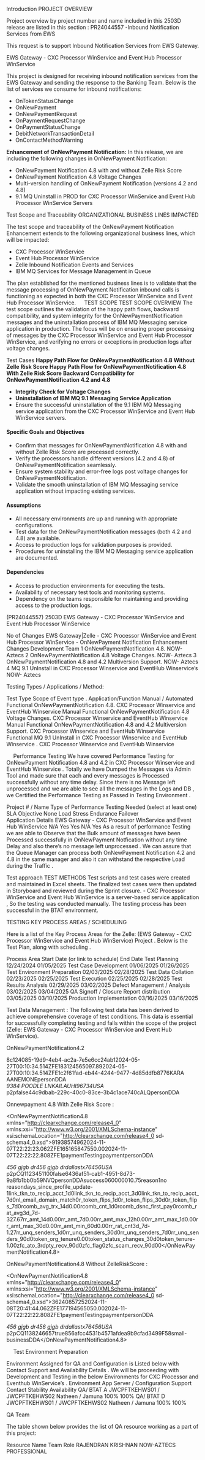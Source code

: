 Introduction
PROJECT OVERVIEW

Project overview by project number and name included in this 2503D release are listed in this section : 
PR24044557 -Inbound Notification Services from EWS

This request is to support Inbound Notification Services from EWS Gateway.

EWS Gateway - CXC Processor WinService and Event Hub Processor WinService

This project is designed for receiving inbound notification services from the EWS Gateway and sending the response to the Banking Team. Below is the list of services we consume for inbound notifications:
- OnTokenStatusChange
- OnNewPayment
- OnNewPaymentRequest
- OnPaymentRequestChange
- OnPaymentStatusChange
- DebitNetworkTransactionDetail
- OnContactMethodWarning

**Enhancement of OnNewPayment Notification:**
In this release, we are including the following changes in OnNewPayment Notification:
- OnNewPayment Notification 4.8 with and without Zelle Risk Score
- OnNewPayment Notification 4.8 Voltage Changes
- Multi-version handling of OnNewPayment Notification (versions 4.2 and 4.8)
- 9.1 MQ Uninstall in PROD for CXC Processor WinService and Event Hub Processor WinService Servers




Test Scope and Traceability
ORGANIZATIONAL BUSINESS LINES IMPACTED

The test scope and traceability of the OnNewPayment Notification Enhancement extends to the following organizational business lines, which will be impacted:

- CXC Processor WinService
- Event Hub Processor WinService
- Zelle Inbound Notification Events and Services
- IBM MQ Services for Message Management in Queue

The plan established for the mentioned business lines is to validate that the message processing of OnNewPayment Notification inbound calls is functioning as expected in both the CXC Processor WinService and Event Hub Processor WinService.
 
TEST SCOPE 
TEST SCOPE
OVERVIEW
The test scope outlines the validation of the happy path flows, backward compatibility, and system integrity for the OnNewPaymentNotification messages and the uninstallation process of IBM MQ Messaging service application in production. The focus will be on ensuring proper processing of messages by the CXC Processor WinService and Event Hub Processor WinService, and verifying no errors or exceptions in production logs after voltage changes.

Test Cases
**Happy Path Flow for OnNewPaymentNotification 4.8 Without Zelle Risk Score**
**Happy Path Flow for OnNewPaymentNotification 4.8 With Zelle Risk Score**
**Backward Compatibility for OnNewPaymentNotification 4.2 and 4.8**


-	**Integrity Check for Voltage Changes**
-	**Uninstallation of IBM MQ 9.1  Messaging Service Application**
   - Ensure the successful uninstallation of the 9.1 IBM MQ Messaging service application from the CXC Processor WinService and Event Hub WinService servers.

#### Specific Goals and Objectives
- Confirm that messages for OnNewPaymentNotification 4.8 with and without Zelle Risk Score are processed correctly.
- Verify the processors handle different versions (4.2 and 4.8) of OnNewPaymentNotification seamlessly.
- Ensure system stability and error-free logs post voltage changes for OnNewPaymentNotification.
- Validate the smooth uninstallation of IBM MQ Messaging service application without impacting existing services.

#### Assumptions
- All necessary environments are up and running with appropriate configurations.
- Test data for the OnNewPaymentNotification messages (both 4.2 and 4.8) are available.
- Access to production logs for validation purposes is provided.
- Procedures for uninstalling the IBM MQ Messaging service application are documented.

#### Dependencies
- Access to production environments for executing the tests.
- Availability of necessary test tools and monitoring systems.
- Dependency on the teams responsible for maintaining and providing access to the production logs.





(PR24044557) 2503D
EWS Gateway -  CXC Processor WinService  and Event Hub Processor WinService


No of Changes	    EWS Gateway|Zelle    -  CXC Processor WinService  and Event Hub Processor WinService - OnNewPayment Notification Enhancement Changes	Development Team
1	OnNewPaymentNotification 4.8.	NOW- Aztecs
2	OnNewPaymentNotification 4.8 Voltage Changes.	NOW- Aztecs
3	OnNewPaymentNotification 4.8 and 4.2 Multiversion Support.	NOW- Aztecs
4	MQ 9.1 UnInstall in CXC Processor Winservice and EventHub Winservice’s	NOW- Aztecs


Testing Types / Applications / Method: 


Test Type	Scope of Event type .	Application/Function	Manual / Automated
Functional	OnNewPaymentNotification 4.8.	CXC Processor Winservice and EventHub Winservice	Manual 
Functional	OnNewPaymentNotification 4.8 Voltage Changes.	CXC Processor Winservice  and EventHub Winservice	Manual 
Functional	OnNewPaymentNotification 4.8 and 4.2 Multiversion Support.	CXC Processor Winservice and EventHub Winservice	
Functional	MQ 9.1 UnInstall in CXC Processor Winservice and EventHub Winservice .	CXC Processor Winservice and EventHub Winservice	

 
Performance Testing
We have covered Performance Testing for OnNewPayment Notification 4.8 and 4.2 in CXC Processor Winservice and EventHub Winservice . Totally we have Dumped the Messages via Admin Tool and made sure that each and every messages is Processed successfully without any time delay. Since there is no Message left unprocessed and we are able to see all the messages in the Logs and DB , we Certified the Performance Testing as Passed in Testing Environment . 

Project # / Name	Type of Performance Testing Needed
(select at least one)	SLA	Objective
	None	Load	Stress	Endurance	Failover		
Application Details 	<X or blank>	<X or blank>	<X or blank>	<X or blank>	<X or blank>	<Business Defined Response Times and Throughput>	<Objective and benefits of performance testing>
EWS Gateway -  CXC Processor WinService  and Event Hub   WinService	N/A	Yes	Yes	N/A	Yes	As a result of performance Testing we are able to Observe that the Bulk amount of messages have been Processed successfully in OnNewPayment Notfication without any time Delay and also there’s no message left unprocessed .	We can assure that the Queue Manager can process both OnNewPayment Notification 4.2 and 4.8 in the same manager and also it can withstand the respective Load during the Traffic .


Test approach
TEST METHODS
Test scripts and test cases were created and maintained in Excel sheets. The finalized test cases were then updated in Storyboard and reviewed during the Sprint closure. -  CXC Processor WinService  and Event Hub   WinService  is a server-based service application , So the testing was conducted manually. The testing process has been successful in the BTAT environment.








TESTING KEY PROCESS AREAS / SCHEDULING

Here is a list of the Key Process Areas for the Zelle: (EWS Gateway - CXC Processor WinService and Event Hub WinService)  Project .
Below is the Test Plan, along with scheduling .


Process Area	Start Date (or link to schedule)	End Date
Test Planning	12/24/2024	01/05/2025
Test Case Development	01/06/2025	01/26/2025
Test Environment Preparation	02/03/2025	02/28/2025
Test Data Collation	02/23/2025	02/25/2025
Test Execution	02/25/2025	02/28/2025
Test Results Analysis	02/29/2025	03/02/2025
Defect Management / Analysis	03/02/2025	03/04/2025
QA Signoff / Closure Report distribution	03/05/2025	03/10/2025
Production Implementation	03/16/2025	03/16/2025







Test Data Management :
The following test data has been derived to achieve comprehensive coverage of test conditions. This data is essential for successfully completing testing and falls within the scope of the project (Zelle: EWS Gateway - CXC Processor WinService and Event Hub WinService).


OnNewPaymentNotification4.2

<?xml version="1.0" encoding="UTF-8"?><OnNewPaymentNotification4.2 xmlns="http://clearxchange.com/release4_0"><event-id>8c124085-19d9-4eb4-ac2a-7e5e6cc24ab1</event-id><event-time>2024-05-27T00:10:34.514Z</event-time><payment><payment-id>FE1831245650</payment-id><amount currency="USD">97.89</amount><initiation-time>2024-05-27T00:10:34.514Z</initiation-time><sender><organization-id>FE1</organization-id><sender-id>c2f61fad-eb44-4244-9477-4d85ddfb8776</sender-id><name>KARA AANEMONE</name><sender-type>person</sender-type><sender-fi-instrument>DDA</sender-fi-instrument><address><line1>9384 POODLE LN</line1><city>KAILAU</city><state-or-subdivision-code>HI</state-or-subdivision-code><zip>96734</zip><country-code>USA</country-code></address></sender><product-type>p2p</product-type><real-time>false</real-time><disburser-details/><status><sent/></status><to-known-recipient><recipient-payment-profile-id>44c9dbab-229c-40c0-83ce-3b4c1ace740c</recipient-payment-profile-id><recipient-organization-id>ALQ</recipient-organization-id><recipient-type>person</recipient-type><recipient-fi-instrument>DDA</recipient-fi-instrument></to-known-recipient></payment></OnNewPaymentNotification4.2>


Onnewpayment 4.8 With Zelle Risk Score :


<OnNewPaymentNotification4.8 xmlns="http://clearxchange.com/release4_0" xmlns:xsi="http://www.w3.org/2001/XMLSchema-instance" xsi:schemaLocation="http://clearxchange.com/release4_0 sd-schema4_0.xsd"><event-id>9193857496</event-id><event-time>2024-11-07T22:22:23.062Z</event-time><payment><payment-id>FE1651658475</payment-id><amount currency="USD">50.00</amount><initiation-time>2024-11-07T22:22:22.808Z</initiation-time><sender><organization-id>FE1</organization-id><sender-id>paymentTesting</sender-id><name>payment</name><sender-type>person</sender-type><sender-fi-instrument>DDA</sender-fi-instrument><address><line1>456 gjgb dr</line1><line2>456 gjgb dr</line2><city>dallas</city><state-or-subdivision-code>tx</state-or-subdivision-code><zip>76456</zip><country-code>USA</country-code></address></sender><product-type>p2p</product-type><directory-reference-number>CQ1123451100</directory-reference-number><real-time>false</real-time><disburser-details/><status><sent/></status><to-known-recipient><recipient-payment-profile-id>6436af51-cab1-4951-8d73-9a8fb1bb0b59</recipient-payment-profile-id><recipient-organization-id>NVQ</recipient-organization-id><recipient-type>person</recipient-type><recipient-fi-instrument>DDA</recipient-fi-instrument></to-known-recipient></payment><zelle-risk-score><status>success</status><status-code>0</status-code><model><identifier>6000001</identifier><score>0.75</score><reason-code><key>reason1</key><value>no reason</value></reason-code><attribute><key>days_since_profile_update</key><value>-1</value></attribute><attribute><key>link_tkn_to_recip_acct_1d</key><value>0</value></attribute><attribute><key>link_tkn_to_recip_acct_3d</key><value>0</value></attribute><attribute><key>link_tkn_to_recip_acct_7d</key><value>0</value></attribute><attribute><key>nl_email_domain_match</key><value>0</value></attribute><attribute><key>r_token_flips_1d</key><value>0</value></attribute><attribute><key>r_token_flips_30d</key><value>0</value></attribute><attribute><key>r_token_flips_7d</key><value>0</value></attribute><attribute><key>rcomb_avg_trx_14d</key><value>0.00</value></attribute><attribute><key>rcomb_cnt_1d</key><value>0</value></attribute><attribute><key>rcomb_dsnc_first_pay</key><value>0</value></attribute><attribute><key>rcomb_rat_avg3d_7d</key><value>-327.67</value></attribute><attribute><key>rr_amt_14d</key><value>0.00</value></attribute><attribute><key>rr_amt_7d</key><value>0.00</value></attribute><attribute><key>rr_amt_max_12h</key><value>0.00</value></attribute><attribute><key>rr_amt_max_1d</key><value>0.00</value></attribute><attribute><key>rr_amt_max_30d</key><value>0.00</value></attribute><attribute><key>rr_amt_min_60d</key><value>0.00</value></attribute><attribute><key>rr_rat_cnt3d_7d</key><value>-1.27</value></attribute><attribute><key>rr_unq_senders_1d</key><value>0</value></attribute><attribute><key>rr_unq_senders_30d</key><value>0</value></attribute><attribute><key>rr_unq_senders_7d</key><value>0</value></attribute><attribute><key>rr_unq_senders_90d</key><value>0</value></attribute><attribute><key>token_org_tenure</key><value>0.00</value></attribute><attribute><key>token_status_changes_30d</key><value>0</value></attribute><attribute><key>token_tenure</key><value>-1.00</value></attribute><attribute><key>zfc_ato_3rdpty_recv_90d</key><value>0</value></attribute><attribute><key>zfc_flag</key><value>0</value></attribute><attribute><key>zfc_scam_recv_90d</key><value>0</value></attribute><status-code>0</status-code></model></zelle-risk-score></OnNewPaymentNotification4.8>


OnNewPaymentNotification4.8  Without ZelleRiskScore :

<OnNewPaymentNotification4.8 xmlns="http://clearxchange.com/release4_0" xmlns:xsi="http://www.w3.org/2001/XMLSchema-instance" xsi:schemaLocation="http://clearxchange.com/release4_0 sd-schema4_0.xsd"><event-id>3624085725</event-id><event-time>2024-11-08T20:41:44.062Z</event-time><payment><payment-id>FE1771945650</payment-id><amount currency="USD">50.00</amount><initiation-time>2024-11-07T22:22:22.808Z</initiation-time><sender><organization-id>FE1</organization-id><sender-id>paymentTesting</sender-id><name>payment</name><sender-type>person</sender-type><sender-fi-instrument>DDA</sender-fi-instrument><address><line1>456 gjgb dr</line1><line2>456 gjgb dr</line2><city>dallas</city><state-or-subdivision-code>tx</state-or-subdivision-code><zip>76456</zip><country-code>USA</country-code></address></sender><product-type>p2p</product-type><directory-reference-number>CQ1138246657</directory-reference-number><real-time>true</real-time><disburser-details /><status><sent /></status><to-known-recipient><recipient-payment-profile-id>856afcc4531b4571afdea9b9cfad3499</recipient-payment-profile-id><recipient-organization-id>F58</recipient-organization-id><recipient-type>small-business</recipient-type><recipient-fi-instrument>DDA</recipient-fi-instrument></to-known-recipient></payment><zelle-risk-score /></OnNewPaymentNotification4.8>


 
Test Environment Preparation

Environment Assigned for QA and Configuration is Listed below with Contact Support and Availability Details . We will be proceeding with Development and Testing in the below Environments  for CXC Processor and Eventhub WinService’s .
Environment	App Server / Configuration	Support Contact	Stability	Availability
QA/ BTAT A	JWCPFTKEHWS01 / JWCPFTKEHWS02	Natheen / Jamuna	100%	100%
QA/ BTAT D	JWCPFTKEHWS01 / JWCPFTKEHWS02	Natheen / Jamuna	100%	100%

QA Team

The table shown below provides the list of QA resource working as a part of this project:

Resource Name	Team	Role
RAJENDRAN KRISHNAN	NOW-AZTECS	PROFESSIONAL


